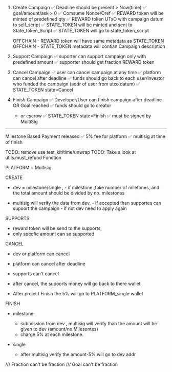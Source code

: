 1. Create Campaign
   ✅ Deadline should be present > Now(time)
   ✅ goal/amount/ask > 0
   ✅ Comsume Nonce/Oref
   ✅ REWARD token will be minted of predefined qty
   ✅ REWARD token UTxO with campaign datum to self_script
   ✅ STATE_TOKEN will be minted and sent to State_token_Script
   ✅ STATE_TOKEN will go to state_token_script

   OFFCHAIN - REWARD token will have same metadata as STATE_TOKEN
   OFFCHAIN - STATE_TOKEN metadata will contian Campaign description

2. Support Campaign
   ✅ suporter can support campaign only with predefined amount
   ✅ supporter should get fraction REWARD token

3. Cancel Campaign
   ✅ user can cancel campaign at any time
   ✅ platform can cancel after deadline
   ✅ funds should go back to each user/investor who funded the campaign (addr of user from utxo.datum)
   ✅ STATE_TOKEN state=Cancel

4. Finish Campaign
   ✅ Developer/User can finish campaign after deadline OR Goal reached
   ✅ funds should go to creator
   - or escrow
     ✅ STATE_TOKEN state=Finish
     ✅ must be signed by MultiSig

---

Milestone Based Payment released
✅ 5% fee for platform
✅ multisig at time of finish

TODO: remove use test_kit/time/unwrap
TODO: Take a look at utils.must_refund Function

PLATFORM = Multisig

CREATE

- dev = milestone/single , - if milestone ,take number of miletones, and the total amount should be divided by no. milestones

- multisig will verify the data from dev, - if accepted than supportes can supoort the campaign - if not dev need to apply again

SUPPORTS

- reward token will be send to the supports,
- only specfic amount can se supported

CANCEL

- dev or platform can cancel
- platform can cancel after deadline
- supports can't cancel
- after cancel, the supoorts money will go back to there wallet

- After project Finish the 5% will go to PLATFORM_single wallet

FINISH

- milestone

  - submission from dev , multisig will verify than the amount will be given to dev (amount/no.Milesontes)
  - charge 5% at each milestone.

- single
  - after multisig verify the amount-5% will go to dev addr

/// Fraction can't be fraction
/// Goal can't be fraction

<!--  Multisig Finish Campaign-->
<!-- Cancel Campaign -->
